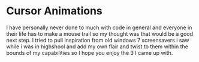 # Cursor Animations
I have personally never done to much with code in general and everyone in their life has to make a mouse trail so my thought was that would be a good next step. I tried to pull inspiration from old windows 7 screensavers i saw while i was in highshool and add my own flair and twist to them within the bounds of my capabilities so I hope you enjoy the 3 I came up with. 
